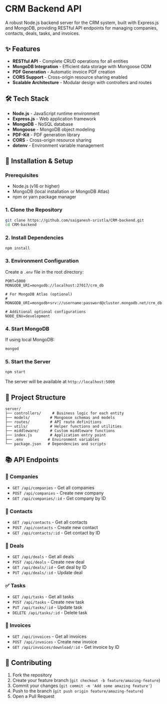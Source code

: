 # CRM Backend API

A robust Node.js backend server for the CRM system, built with Express.js and MongoDB, providing RESTful API endpoints for managing companies, contacts, deals, tasks, and invoices.

## ✨ Features

- **RESTful API** - Complete CRUD operations for all entities
- **MongoDB Integration** - Efficient data storage with Mongoose ODM
- **PDF Generation** - Automatic invoice PDF creation
- **CORS Support** - Cross-origin resource sharing enabled
- **Scalable Architecture** - Modular design with controllers and routes

## 🛠 Tech Stack

- **Node.js** - JavaScript runtime environment
- **Express.js** - Web application framework
- **MongoDB** - NoSQL database
- **Mongoose** - MongoDB object modeling
- **PDF-Kit** - PDF generation library
- **CORS** - Cross-origin resource sharing
- **dotenv** - Environment variable management

## 🚀 Installation & Setup

### Prerequisites
- Node.js (v16 or higher)
- MongoDB (local installation or MongoDB Atlas)
- npm or yarn package manager

### 1. Clone the Repository
```bash
git clone https://github.com/saiganesh-sristla/CRM-backend.git
cd CRM-backend
```

### 2. Install Dependencies
```bash
npm install
```

### 3. Environment Configuration
Create a `.env` file in the root directory:
```env
PORT=5000
MONGODB_URI=mongodb://localhost:27017/crm_db

# For MongoDB Atlas (optional)
# MONGODB_URI=mongodb+srv://username:password@cluster.mongodb.net/crm_db

# Additional optional configurations
NODE_ENV=development
```

### 4. Start MongoDB
If using local MongoDB:
```bash
mongod
```

### 5. Start the Server

```bash
npm start
```

The server will be available at `http://localhost:5000`

## 📁 Project Structure

```
server/
├── controllers/     # Business logic for each entity
├── models/         # Mongoose schemas and models
├── routes/         # API route definitions
├── utils/          # Helper functions and utilities
├── middleware/     # Custom middleware functions
├── index.js        # Application entry point
├── .env           # Environment variables
└── package.json   # Dependencies and scripts
```

## 📚 API Endpoints

### 🏢 Companies
- `GET /api/companies` - Get all companies
- `POST /api/companies` - Create new company
- `GET /api/companies/:id` - Get company by ID

### 👤 Contacts
- `GET /api/contacts` - Get all contacts
- `POST /api/contacts` - Create new contact
- `GET /api/contacts/:id` - Get contact by ID

### 💼 Deals
- `GET /api/deals` - Get all deals
- `POST /api/deals` - Create new deal
- `GET /api/deals/:id` - Get deal by ID
- `PUT /api/deals/:id` - Update deal

### ✅ Tasks
- `GET /api/tasks` - Get all tasks
- `POST /api/tasks` - Create new task
- `PUT /api/tasks/:id` - Update task
- `DELETE /api/tasks/:id` - Delete task

### 🧾 Invoices
- `GET /api/invoices` - Get all invoices
- `POST /api/invoices` - Create new invoice
- `GET /api/invoices/download/:id` - Get invoice by ID


## 🤝 Contributing

1. Fork the repository
2. Create your feature branch (`git checkout -b feature/amazing-feature`)
3. Commit your changes (`git commit -m 'Add some amazing feature'`)
4. Push to the branch (`git push origin feature/amazing-feature`)
5. Open a Pull Request